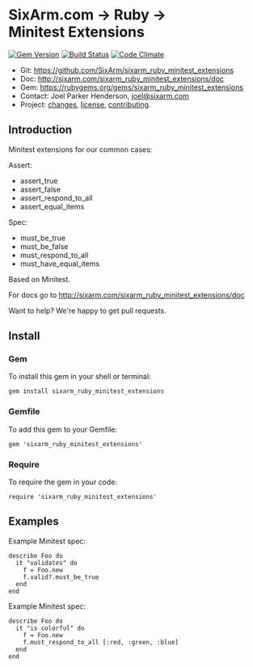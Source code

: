 # SixArm.com → Ruby → <br> Minitest Extensions

<!--header-open-->

[![Gem Version](https://badge.fury.io/rb/sixarm_ruby_minitest_extensions.svg)](http://badge.fury.io/rb/sixarm_ruby_minitest_extensions)
[![Build Status](https://travis-ci.org/SixArm/sixarm_ruby_minitest_extensions.png)](https://travis-ci.org/SixArm/sixarm_ruby_minitest_extensions)
[![Code Climate](https://api.codeclimate.com/v1/badges//maintainability)](https://codeclimate.com/github/SixArm/sixarm_ruby_minitest_extensions/maintainability)

* Git: <https://github.com/SixArm/sixarm_ruby_minitest_extensions>
* Doc: <http://sixarm.com/sixarm_ruby_minitest_extensions/doc>
* Gem: <https://rubygems.org/gems/sixarm_ruby_minitest_extensions>
* Contact: Joel Parker Henderson, <joel@sixarm.com>
* Project: [changes](CHANGES.md), [license](LICENSE.md), [contributing](CONTRIBUTING.md).

<!--header-shut-->

## Introduction

Minitest extensions for our common cases:

Assert:

   * assert_true
   * assert_false
   * assert_respond_to_all
   * assert_equal_items

Spec:

   * must_be_true
   * must_be_false
   * must_respond_to_all
   * must_have_equal_items

Based on Minitest.

For docs go to <http://sixarm.com/sixarm_ruby_minitest_extensions/doc>

Want to help? We're happy to get pull requests.


<!--install-open-->

## Install

### Gem

To install this gem in your shell or terminal:

    gem install sixarm_ruby_minitest_extensions

### Gemfile

To add this gem to your Gemfile:

    gem 'sixarm_ruby_minitest_extensions'

### Require

To require the gem in your code:

    require 'sixarm_ruby_minitest_extensions'

<!--install-shut-->


## Examples

Example Minitest spec:

    describe Foo do
      it "validates" do
        f = Foo.new
        f.valid?.must_be_true
      end
    end

Example Minitest spec:

    describe Foo do
      it "is colorful" do
        f = Foo.new
        f.must_respond_to_all [:red, :green, :blue]
      end
    end
